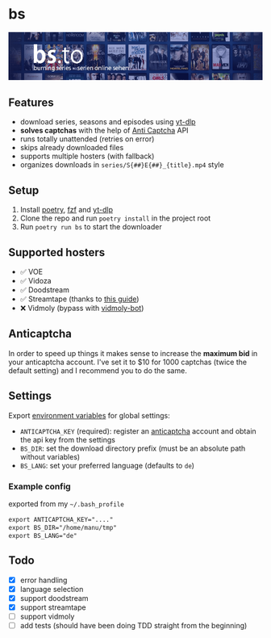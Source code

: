 # bs

![](./header.png)

## Features

- download series, seasons and episodes using [yt-dlp](https://github.com/yt-dlp/yt-dlp)
- **solves captchas** with the help of [Anti Captcha](https://getcaptchasolution.com/f3w2accaul) API
- runs totally unattended (retries on error)
- skips already downloaded files
- supports multiple hosters (with fallback)
- organizes downloads in `series/S{##}E{##}_{title}.mp4` style

## Setup

1. Install [poetry](https://python-poetry.org/), [fzf](https://github.com/junegunn/fzf) and [yt-dlp](https://github.com/yt-dlp/yt-dlp)
2. Clone the repo and run `poetry install` in the project root
3. Run `poetry run bs` to start the downloader

## Supported hosters

- ✅ VOE
- ✅ Vidoza
- ✅ Doodstream
- ✅ Streamtape (thanks to [this guide](https://github.com/ChristopherProject/Streamtape-Video-Downloader))
- ❌ Vidmoly (bypass with [vidmoly-bot](https://github.com/Z3NTL3/vidmoly-bot))

## Anticaptcha

In order to speed up things it makes sense to increase the **maximum bid** in your anticaptcha account. I've set it to $10 for 1000 captchas (twice the default setting) and I recommend you to do the same.

## Settings

Export [environment variables](https://wiki.archlinux.org/title/Environment_variables) for global settings:

- `ANTICAPTCHA_KEY` (required): register an [anticaptcha](https://getcaptchasolution.com/f3w2accaul) account and obtain the api key from the settings
- `BS_DIR`: set the download directory prefix (must be an absolute path without variables)
- `BS_LANG`: set your preferred language (defaults to `de`)

### Example config

exported from my `~/.bash_profile`

```
export ANTICAPTCHA_KEY="...."
export BS_DIR="/home/manu/tmp"
export BS_LANG="de"
```

## Todo

- [x] error handling
- [x] language selection
- [x] support doodstream
- [x] support streamtape
- [ ] support vidmoly
- [ ] add tests (should have been doing TDD straight from the beginning)
